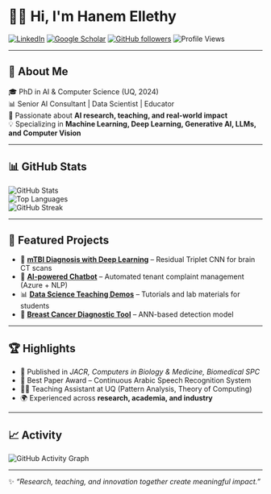 # 👩‍💻 Hi, I'm Hanem Ellethy  

[![LinkedIn](https://img.shields.io/badge/LinkedIn-0077B5?style=for-the-badge&logo=linkedin&logoColor=white)]([https://linkedin.com/in/hanemellethy](https://www.linkedin.com/feed/))
[![Google Scholar](https://img.shields.io/badge/Google%20Scholar-4285F4?style=for-the-badge&logo=google-scholar&logoColor=white)]([https://scholar.google.com/citations?user=qs9heBQAAAAJ&hl=en](https://scholar.google.com.au/citations?user=qs9heBQAAAAJ&hl=en))
[![GitHub followers](https://img.shields.io/github/followers/hanemma7moud?style=for-the-badge)](https://github.com/hanemma7moud)
![Profile Views](https://komarev.com/ghpvc/?username=hanemma7moud&style=for-the-badge&color=blue)

---

## 🔬 About Me  

🎓 PhD in AI & Computer Science (UQ, 2024)  
📊 Senior AI Consultant | Data Scientist | Educator  
🌱 Passionate about **AI research, teaching, and real-world impact**  
💡 Specializing in **Machine Learning, Deep Learning, Generative AI, LLMs, and Computer Vision**  

---

## 📊 GitHub Stats  

![GitHub Stats](https://github-readme-stats.vercel.app/api?username=hanemma7moud&show_icons=true&theme=tokyonight)  
![Top Languages](https://github-readme-stats.vercel.app/api/top-langs/?username=hanemma7moud&layout=compact&theme=tokyonight)  
![GitHub Streak](https://github-readme-streak-stats.herokuapp.com/?user=hanemma7moud&theme=tokyonight)  

---

## 🚀 Featured Projects  

- 🧠 **[mTBI Diagnosis with Deep Learning](#)** – Residual Triplet CNN for brain CT scans  
- 🤖 **[AI-powered Chatbot](#)** – Automated tenant complaint management (Azure + NLP)  
- 📊 **[Data Science Teaching Demos](#)** – Tutorials and lab materials for students  
- 🔬 **[Breast Cancer Diagnostic Tool](#)** – ANN-based detection model  

---

## 🏆 Highlights  

- 📖 Published in *JACR, Computers in Biology & Medicine, Biomedical SPC*  
- 🥇 Best Paper Award – Continuous Arabic Speech Recognition System  
- 👩‍🏫 Teaching Assistant at UQ (Pattern Analysis, Theory of Computing)  
- 🌍 Experienced across **research, academia, and industry**  

---

## 📈 Activity  

![GitHub Activity Graph](https://github-readme-activity-graph.vercel.app/graph?username=hanemma7moud&theme=tokyo-night)  

---

✨ *“Research, teaching, and innovation together create meaningful impact.”*  
